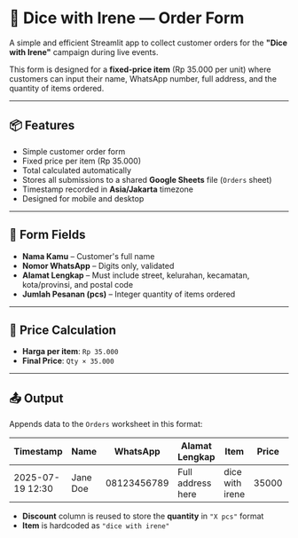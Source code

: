 # 🎲 Dice with Irene — Order Form

A simple and efficient Streamlit app to collect customer orders for the **"Dice with Irene"** campaign during live events.

This form is designed for a **fixed-price item** (Rp 35.000 per unit) where customers can input their name, WhatsApp number, full address, and the quantity of items ordered.

---

## 📦 Features

- Simple customer order form
- Fixed price per item (Rp 35.000)
- Total calculated automatically
- Stores all submissions to a shared **Google Sheets** file (`Orders` sheet)
- Timestamp recorded in **Asia/Jakarta** timezone
- Designed for mobile and desktop

---

## 📝 Form Fields

- **Nama Kamu** – Customer's full name  
- **Nomor WhatsApp** – Digits only, validated
- **Alamat Lengkap** – Must include street, kelurahan, kecamatan, kota/provinsi, and postal code
- **Jumlah Pesanan (pcs)** – Integer quantity of items ordered

---

## 🧮 Price Calculation

- **Harga per item**: `Rp 35.000`
- **Final Price**: `Qty × 35.000`

---

## 📤 Output

Appends data to the `Orders` worksheet in this format:

| Timestamp         | Name           | WhatsApp    | Alamat Lengkap        | Item              | Price  | Discount   | Final Price |
|------------------|----------------|-------------|------------------------|-------------------|--------|------------|--------------|
| 2025-07-19 12:30 | Jane Doe       | 08123456789 | Full address here      | dice with irene   | 35000  | 3 pcs      | 105000       |

- **Discount** column is reused to store the **quantity** in `"X pcs"` format
- **Item** is hardcoded as `"dice with irene"`

